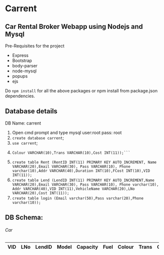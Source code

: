 # Carrent
## Car Rental Broker Webapp using Nodejs and Mysql
Pre-Requisites for the project

- Express
- Bootstrap
- body-parser
- node-mysql
- popups
- ejs

Do ```npm install``` for all the above packages or npm install from package.json dependencies.

## Database details
DB Name: carrent

1. Open cmd prompt and type mysql user:root  pass: root
2. ```create database carrent```;
3. ```use carrent```;
4. ```create table Car (VID INT(11) PRIMARY KEY AUTO_INCREMENT, LNo VARCHAR(20),LendID INT(11),Model VARCHAR(10),Capacity INT(11),Fuel VARCHAR(10),
   Colour VARCHAR(10),Trans VARCHAR(10),Cost INT(11));```
5. ```create table Rent (RentID INT(11) PRIMARY KEY AUTO_INCREMENT, Name VARCHAR(20),Email VARCHAR(30), Pass VARCHAR(10), Phone varchar(10),Addr VARCHAR(40),Duration INT(10),FCost INT(10),VID INT(11));```
6. ```create table Lend (LendID INT(11) PRIMARY KEY AUTO_INCREMENT,Name VARCHAR(20),Email VARCHAR(30), Pass VARCHAR(10), Phone varchar(10), Addr VARCHAR(40),VID INT(11),VehicleName VARCHAR(20),LNo VARCHAR(20),Cost INT(11));```
7. ```create table login (Email varchar(50),Pass varchar(20),Phone varchar(10));```   
   
## DB Schema: 

###### Car
VID | LNo | LendID | Model | Capacity | Fuel | Colour | Trans | Cost
--- | --- | ------ | ----- | -------- | ---- | ------ | ----- | ----